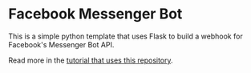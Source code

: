 # Facebook Messenger Bot
This is a simple python template that uses Flask to build a webhook for Facebook's Messenger Bot API.

Read more in the [tutorial that uses this repository](https://blog.hartleybrody.com/fb-messenger-bot/).

